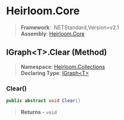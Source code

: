 # Heirloom.Core

> **Framework**: .NETStandard,Version=v2.1  
> **Assembly**: [Heirloom.Core][0]

## IGraph\<T>.Clear (Method)

> **Namespace**: [Heirloom.Collections][0]  
> **Declaring Type**: [IGraph\<T>][1]

### Clear()

```cs
public abstract void Clear()
```

> **Returns** - `void`

[0]: ../../../Heirloom.Core.md
[1]: ../IGraph[T].md
